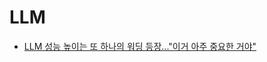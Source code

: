 # LLM
* [LLM 성능 높이는 또 하나의 워딩 등장..."이거 아주 중요한 거야"](https://www.aitimes.com/news/articleView.html?idxno=157471)
